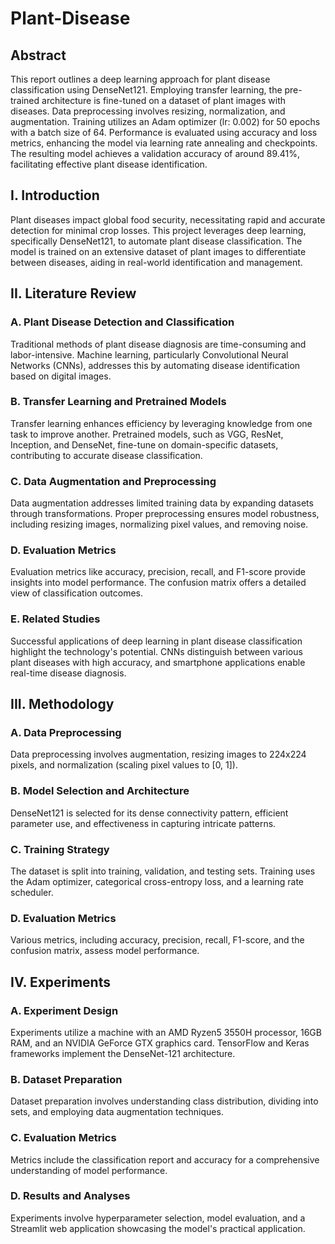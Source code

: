 # Plant-Disease

## Abstract

This report outlines a deep learning approach for plant disease classification using DenseNet121. Employing transfer learning, the pre-trained architecture is fine-tuned on a dataset of plant images with diseases. Data preprocessing involves resizing, normalization, and augmentation. Training utilizes an Adam optimizer (lr: 0.002) for 50 epochs with a batch size of 64. Performance is evaluated using accuracy and loss metrics, enhancing the model via learning rate annealing and checkpoints. The resulting model achieves a validation accuracy of around 89.41%, facilitating effective plant disease identification.

## I. Introduction

Plant diseases impact global food security, necessitating rapid and accurate detection for minimal crop losses. This project leverages deep learning, specifically DenseNet121, to automate plant disease classification. The model is trained on an extensive dataset of plant images to differentiate between diseases, aiding in real-world identification and management.

## II. Literature Review

### A. Plant Disease Detection and Classification

Traditional methods of plant disease diagnosis are time-consuming and labor-intensive. Machine learning, particularly Convolutional Neural Networks (CNNs), addresses this by automating disease identification based on digital images.

### B. Transfer Learning and Pretrained Models

Transfer learning enhances efficiency by leveraging knowledge from one task to improve another. Pretrained models, such as VGG, ResNet, Inception, and DenseNet, fine-tune on domain-specific datasets, contributing to accurate disease classification.

### C. Data Augmentation and Preprocessing

Data augmentation addresses limited training data by expanding datasets through transformations. Proper preprocessing ensures model robustness, including resizing images, normalizing pixel values, and removing noise.

### D. Evaluation Metrics

Evaluation metrics like accuracy, precision, recall, and F1-score provide insights into model performance. The confusion matrix offers a detailed view of classification outcomes.

### E. Related Studies

Successful applications of deep learning in plant disease classification highlight the technology's potential. CNNs distinguish between various plant diseases with high accuracy, and smartphone applications enable real-time disease diagnosis.

## III. Methodology

### A. Data Preprocessing

Data preprocessing involves augmentation, resizing images to 224x224 pixels, and normalization (scaling pixel values to [0, 1]).

### B. Model Selection and Architecture

DenseNet121 is selected for its dense connectivity pattern, efficient parameter use, and effectiveness in capturing intricate patterns.

### C. Training Strategy

The dataset is split into training, validation, and testing sets. Training uses the Adam optimizer, categorical cross-entropy loss, and a learning rate scheduler.

### D. Evaluation Metrics

Various metrics, including accuracy, precision, recall, F1-score, and the confusion matrix, assess model performance.

## IV. Experiments

### A. Experiment Design

Experiments utilize a machine with an AMD Ryzen5 3550H processor, 16GB RAM, and an NVIDIA GeForce GTX graphics card. TensorFlow and Keras frameworks implement the DenseNet-121 architecture.

### B. Dataset Preparation

Dataset preparation involves understanding class distribution, dividing into sets, and employing data augmentation techniques.

### C. Evaluation Metrics

Metrics include the classification report and accuracy for a comprehensive understanding of model performance.

### D. Results and Analyses

Experiments involve hyperparameter selection, model evaluation, and a Streamlit web application showcasing the model's practical application.

